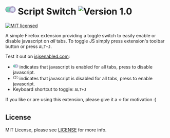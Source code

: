 # <img src="https://raw.githubusercontent.com/JordanMajd/script_switch/master/icons/on.png" width="32" height="32" alt="green switch on"> Script Switch ![Version 1.0](https://img.shields.io/badge/Version-1.0-green.svg)
[![MIT licensed](https://img.shields.io/badge/license-MIT-blue.svg)](/LICENSE)

A simple Firefox extension providing a toggle switch to easily enable or disable javascript on _all_ tabs. To toggle JS simply press extension's toolbar button or press `ALT+J`.

Test it out on [isjsenabled.com](http://isjsenabled.com):

- <img src="https://raw.githubusercontent.com/JordanMajd/script_switch/master/icons/on.png" width="16" height="16" alt="green switch on"> indicates that javascript is enabled for all tabs, press to disable javascript.
- <img src="https://raw.githubusercontent.com/JordanMajd/script_switch/master/icons/off.png" width="16" height="16" alt="grey switch of"> indicates that javascript is disabled for all tabs, press to enable javascript.
- Keyboard shortcut to toggle: `ALT+J`

If you like or are using this extension, please give it a :star: for motivation :)

## License

MIT License, please see [LICENSE](/LICENSE) for more info.

